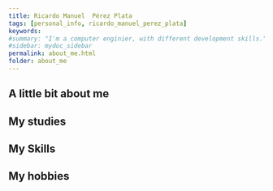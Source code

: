 ```yaml
---
title: Ricardo Manuel  Pérez Plata
tags: [personal_info, ricardo_manuel_perez_plata]
keywords:
#summary: "I'm a computer enginier, with different development skills."
#sidebar: mydoc_sidebar
permalink: about_me.html
folder: about_me
---
```

## A little bit about me
## My studies
## My Skills
## My hobbies